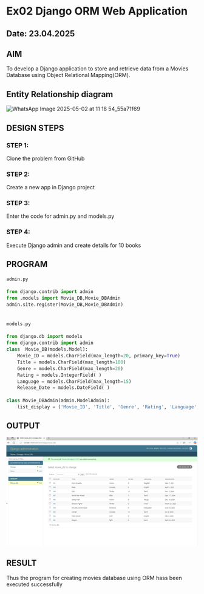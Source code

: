 # Ex02 Django ORM Web Application
## Date: 23.04.2025

## AIM
To develop a Django application to store and retrieve data from a Movies Database using Object Relational Mapping(ORM).

## Entity Relationship diagram 
![WhatsApp Image 2025-05-02 at 11 18 54_55a71f69](https://github.com/user-attachments/assets/81f0836d-cd96-4021-a632-38a06889f5ba)


## DESIGN STEPS

### STEP 1:
Clone the problem from GitHub

### STEP 2:
Create a new app in Django project

### STEP 3:
Enter the code for admin.py and models.py

### STEP 4:
Execute Django admin and create details for 10 books

## PROGRAM
```python
admin.py

from django.contrib import admin 
from .models import Movie_DB,Movie_DBAdmin 
admin.site.register(Movie_DB,Movie_DBAdmin)


models.py

from django.db import models 
from django.contrib import admin 
class  Movie_DB(models.Model): 
    Movie_ID = models.CharField(max_length=20, primary_key=True) 
    Title = models.CharField(max_length=100) 
    Genre = models.CharField(max_length=20) 
    Rating = models.IntegerField( ) 
    Language = models.CharField(max_length=15) 
    Release_Date = models.DateField( ) 

class Movie_DBAdmin(admin.ModelAdmin): 
    list_display = ('Movie_ID', 'Title', 'Genre', 'Rating', 'Language', 'Release_Date')

```

## OUTPUT
![alt text](image.png)

## RESULT
Thus the program for creating movies database using ORM hass been executed successfully
